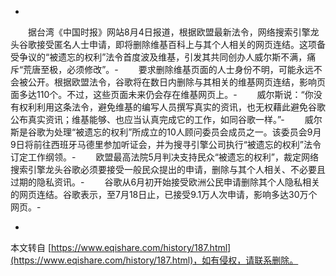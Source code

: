 -
　　据台湾《中国时报》网站8月4日报道，根据欧盟最新法令，网络搜索引擎龙头谷歌接受匿名人士申请，即将删除维基百科上与其个人相关的网页连结。这项备受争议的“被遗忘的权利”法令首度波及维基，引发其共同创办人威尔斯不满，痛斥“荒唐至极，必须修改”。-
　　要求删除维基页面的人士身份不明，可能永远不会被公开。根据欧盟法令，谷歌将在数日内删除与其相关的维基网页连结，影响页面多达110个。不过，这些页面未来仍会存在维基网页上。-
　　威尔斯说：“你没有权利利用这条法令，避免维基的编写人员撰写真实的资讯，也无权藉此避免谷歌公布真实资讯；维基能够、也应当认真完成它的工作，如同谷歌一样。”-
　　威尔斯是谷歌为处理“被遗忘的权利”所成立的10人顾问委员会成员之一。该委员会9月9日将前往西班牙马德里参加听证会，并为搜寻引擎公司执行“被遗忘的权利”法令订定工作纲领。-
　　欧盟最高法院5月判决支持民众“被遗忘的权利”，裁定网络搜索引擎龙头谷歌必须要接受一般民众提出的申请，删除与其个人相关、不必要且过期的隐私资讯。-
　　谷歌从6月初开始接受欧洲公民申请删除其个人隐私相关的网页连结。谷歌表示，至7月18日止，已接受9.1万人次申请，影响多达30万个网页。-

-

本文转自 [https://www.eqishare.com/history/187.html](https://www.eqishare.com/history/187.html)，如有侵权，请联系删除。